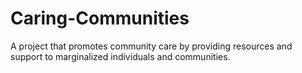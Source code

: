 # Caring-Communities
A project that promotes community care by providing resources and support to marginalized individuals and communities.
